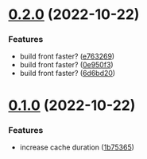 # [0.2.0](https://github.com/aldor007/mkaciuba/compare/strapi-0.1.0...strapi-0.2.0) (2022-10-22)


### Features

* build front faster? ([e763269](https://github.com/aldor007/mkaciuba/commit/e76326972f0aec09dda95d10e459f03d02af55b0))
* build front faster? ([0e950f3](https://github.com/aldor007/mkaciuba/commit/0e950f3bb03eb436ca81a45425f0fc42b1d133ff))
* build front faster? ([6d6bd20](https://github.com/aldor007/mkaciuba/commit/6d6bd20ef9b8365b4607f9748419ad61e202d9cb))

# [0.1.0](https://github.com/aldor007/mkaciuba/compare/strapi-0.0.39...strapi-0.1.0) (2022-10-22)


### Features

* increase cache duration ([1b75365](https://github.com/aldor007/mkaciuba/commit/1b75365e54ea379a9d7ec9cc931ee858e90ca1ca))
